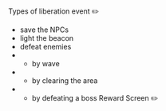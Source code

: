 Types of liberation event ✏️ 
- save the NPCs
- light the beacon
- defeat enemies
- - by wave
- - by clearing the area
- - by defeating a boss
Reward Screen ✏️ 
